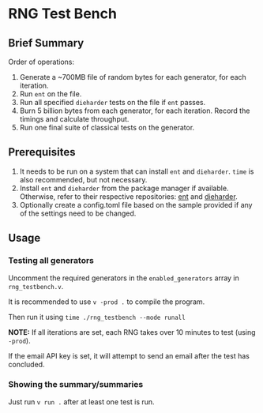 # RNG Test Bench

## Brief Summary

Order of operations:

1. Generate a ~700MB file of random bytes for each generator, for each
   iteration.
2. Run `ent` on the file.
3. Run all specified `dieharder` tests on the file if `ent` passes.
4. Burn 5 billion bytes from each generator, for each iteration. Record the
   timings and calculate throughput.
5. Run one final suite of classical tests on the generator.

## Prerequisites

1. It needs to be run on a system that can install `ent` and `dieharder`.
   `time` is also recommended, but not necessary.
2. Install `ent` and `dieharder` from the package manager if available.
   Otherwise, refer to their respective repositories:
   [ent](https://github.com/jj1bdx/ent) and
   [dieharder](https://github.com/seehuhn/dieharder).
3. Optionally create a config.toml file based on the sample provided if
   any of the settings need to be changed.

## Usage

### Testing all generators

Uncomment the required generators in the `enabled_generators` array in
`rng_testbench.v`.

It is recommended to use `v -prod .` to compile the program.

Then run it using `time ./rng_testbench --mode runall`

**NOTE:** If all iterations are set, each RNG takes over 10 minutes to test
(using `-prod`).

If the email API key is set, it will attempt to send an email after the test
has concluded.

### Showing the summary/summaries

Just run `v run .` after at least one test is run.
